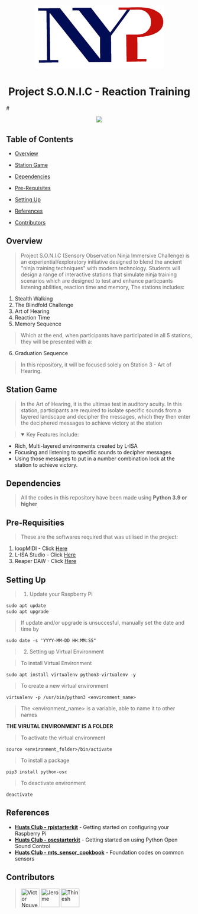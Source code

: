 #
<h1 align="center">
  <img src="./Media Assests/NanyangPolyLogo.png" width = 350px height=170px>
</h1>

<h1 align="center">
  Project S.O.N.I.C - Reaction Training
</h1>
#

 
<p align="center">
  <a href="https://github.com/ntsd27/EGL314/commits/main"><img src="https://img.shields.io/github/last-commit/ntsd27/EGL-314.svg?style=for-the-badge"/></a>
</p>

## Table of Contents
 - [Overview](#overview)

 - [Station Game](#station-game)
 
 - [Dependencies](#dependencies)

 - [Pre-Requisites](#pre-requisities)

 - [Setting Up](#setting-up)

 - [References](#references)

 - [Contributors](#contributors)


## Overview
> Project S.O.N.I.C (Sensory Observation Ninja Immersive Challenge) is an experiential/exploratory initiative designed to blend the ancient "ninja training techniques" with modern technology. Students will design a range of interactive stations that simulate ninja training scenarios which are designed to test and enhance particpants listening abilities, reaction time and memory, The stations includes: 

1. Stealth Walking 
2. The Blindfold Challenge
3. Art of Hearing
4. Reaction Time
5. Memory Sequence

> Which at the end, when participants have participated in all 5 stations, they will be presented with a: 

6. Graduation Sequence

> In this repository, it will be focused solely on Station 3 - Art of Hearing.

## Station Game

> In the Art of Hearing, it  is the ultimae test in auditory acuity. In this station, participants are required to isolate specific sounds from a layered landscape and decipher the messages, which they then enter the deciphered messages to achieve victory at the station 

><details open>
> <summary>Key Features include:</summary>
* Rich, Multi-layered environments created by L-ISA 
* Focusing and listening to specific sounds to decipher messages 
* Using those messages to put in a number combination lock at the station to achieve victory.

## Dependencies
> All the codes in this repository have been made using **Python 3.9 or higher**

## Pre-Requisities
> These are the softwares required that was utilised in the project:
1. loopMIDI - Click [Here](https://www.tobias-erichsen.de/software/loopmidi.html)
2. L-ISA Studio - Click [Here](https://www.l-acoustics.com/products/l-isa-studio/#)
3. Reaper DAW - Click [Here](https://www.reaper.fm/download.php)

## Setting Up
> 1. Update your Raspberry Pi
   
   ```
   sudo apt update
   sudo apt upgrade
   ```
   
  > If update and/or upgrade is unsuccesful, manually set the date and time by
   
   ```
   sudo date -s 'YYYY-MM-DD HH:MM:SS"
   ```
> 2. Setting up Virtual Environment
   
  > To install Virtual Environment

   ```
   sudo apt install virtualenv python3-virtualenv -y
   ```

  > To create a new virtual environment

   ```
   virtualenv -p /usr/bin/python3 <environment_name>
   ```

 >   The <environment_name> is a variable, able to name it to other names

  **THE VIRUTAL ENVIRONMENT IS A FOLDER**
   
  > To activate the virtual environment

   ```
   source <environment_folder>/bin/activate
   ```

  > To install a package

   ```
   pip3 install python-osc
   ```

  > To deactivate environment
   
   ```
   deactivate
   ```




## References
- **[Huats Club - rpistarterkit](https://github.com/huats-club/rpistarterkit)** - Getting started on configuring your Raspberry Pi
- **[Huats Club - oscstarterkit](https://github.com/huats-club/oscstarterkit)** - Getting started on using Python Open Sound Control
- **[Huats Club - mts_sensor_cookbook](https://github.com/huats-club/mts_sensor_cookbook)** - Foundation codes on common sensors


## Contributors
> <a href="https://github.com/KarmaLuvsU"><img src="https://avatars.githubusercontent.com/u/167286591?v=4" title="Victor Nguyen" width="50" height="50"></a>
<a href="https://github.com/Jerolaw"><img src="https://avatars.githubusercontent.com/u/132433711?v=4" title="Jerome" width="50" height="50"></a>
<a href="https://github.com/THINESH2024"><img src="https://avatars.githubusercontent.com/u/171120826?v=4" title="Thinesh" width="50" height="50"></a>

